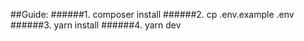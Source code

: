 ##Guide:
######1. composer install
######2. cp .env.example .env
######3. yarn install
######4. yarn dev



